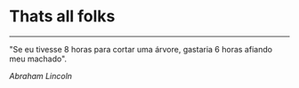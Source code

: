 # Thats all folks
---

"Se eu tivesse 8 horas para cortar uma árvore, gastaria 6 horas afiando meu machado".


*Abraham Lincoln*

